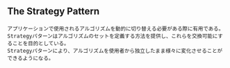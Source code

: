 ## The Strategy Pattern
    アプリケーションで使用されるアルゴリズムを動的に切り替える必要がある際に有用である。
    Strategyパターンはアルゴリズムのセットを定義する方法を提供し、これらを交換可能にすることを目的としている。
    Strategyパターンにより、アルゴリズムを使用者から独立したまま様々に変化させることができるようになる。
